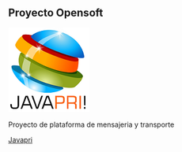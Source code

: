 ## Proyecto Opensoft

<img src="public\img\logo_javapri.png">

<p>Proyecto  de plataforma de mensajeria y transporte</p>

<a href="https://javapri.co/">Javapri</a>
